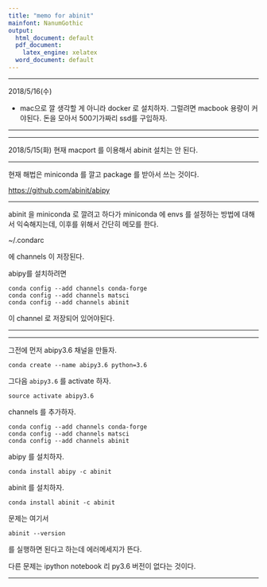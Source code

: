 ```yaml
---
title: "memo for abinit"
mainfont: NanumGothic
output:
  html_document: default
  pdf_document:
    latex_engine: xelatex
  word_document: default
---
```






***

2018/5/16(수)  

* mac으로 깔 생각할 게 아니라 docker 로 설치하자. 그럴려면 macbook 용량이 커야된다. 돈을 모아서 500기가짜리 ssd를 구입하자. 

***



***

2018/5/15(화) 현재 macport 를 이용해서 abinit 설치는 안 된다.

***

현재 해법은 miniconda 를 깔고 package 를 받아서 쓰는 것이다.  

https://github.com/abinit/abipy

***

abinit 을 miniconda 로 깔려고 하다가 miniconda 에 envs 를 설정하는 방법에 대해서 익숙해지는데, 이후를 위해서 간단히 메모를 한다.

~/.condarc

에 channels 이 저장된다.

abipy를 설치하려면

```
conda config --add channels conda-forge
conda config --add channels matsci
conda config --add channels abinit
```

이 channel 로 저장되어 있어야된다.

***

***


그전에 먼저 abipy3.6 채널을 만들자.

```
conda create --name abipy3.6 python=3.6
```

그다음 `abipy3.6` 를 activate 하자.

```
source activate abipy3.6
```

channels 를 추가하자.

```
conda config --add channels conda-forge
conda config --add channels matsci
conda config --add channels abinit
```

abipy 를 설치하자.

```
conda install abipy -c abinit
```

abinit 를 설치하자.

```
conda install abinit -c abinit
```

문제는 여기서

```
abinit --version
```
를 실행하면 된다고 하는데 에러메세지가 뜬다.

다른 문제는 ipython notebook 리 py3.6 버전이 없다는 것이다.




***
